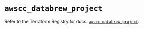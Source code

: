 # `awscc_databrew_project`

Refer to the Terraform Registry for docs: [`awscc_databrew_project`](https://registry.terraform.io/providers/hashicorp/awscc/0.70.0/docs/resources/databrew_project).
